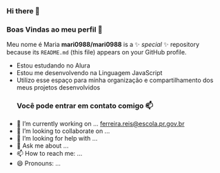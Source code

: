 ### Hi there 👋
### Boas Vindas ao meu perfil  💙
Meu nome é Maria 
**mari0988/mari0988** is a ✨ _special_ ✨ repository because its `README.md` (this file) appears on your GitHub profile.
- Estou estudando no Alura
- Estou me desenvolvendo na Linguagem JavaScript
- Utilizo esse espaço para minha organização e compartilhamento dos meus projetos desenvolvidos 
  ### Você pode entrar em contato comigo  📫
- 🔭 I’m currently working on ...
 ferreira.reis@escola.pr.gov.br
- 👯 I’m looking to collaborate on ...
- 🤔 I’m looking for help with ...
- 💬 Ask me about ...
- 📫 How to reach me: ...
- 😄 Pronouns: ...
  


